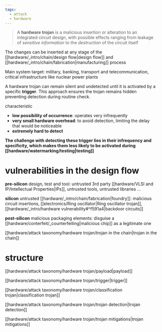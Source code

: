 ```yaml
---
tags:
  - attack
  - hardware
---
```

> A **hardware trojan** is a malicious insertion or alteration to an integrated circuit design, with possible effects ranging from leakage of *sensitive information* to the *destruction* of the circuit itself

The changes can be inserted at any stage of the [[hardware/_intro/chain/design flow|design flow]] and [[hardware/_intro/chain/fabrication|manufacturing]] process

Main system target: military, banking, transport and telecommunication, critical infrastructure like nuclear power plants


A hardware trojan can remain silent and undetected until it is activated by a specific **trigger**. This approach ensures the trojan remains hidden preventing detection during routine check.

characteristic
- **low possibility of occurrence**: operates very infrequently
- **very small hardware overhead**: to avoid detection, limiting the delay that would be noticeable
- **extremely hard to detect**

**The challenge with detecting these trigger lies in their infrequency and specificity, which makes them less likely to be activated during [[hardware/watermarking/testing|testing]]**



# vulnerabilities in the design flow

**pre-silicon** design, test and tool: untrusted 3rd party [[hardware/VLSI and IP/Intellectual Properties|IPs]], untrusted tools, untrusted libraries ...

**silicon** untrusted [[hardware/_intro/chain/fabrication|foundry]]: malicious circuit insertions, [[electronics/Ring oscillator|Ring oscillator trojan]], [[hardware/_intro/hardware vulnerability#^f591a4|backdoor circuits]]

**post-silicon** malicious packaging elements: disguise a [[hardware/conterfeit/_counterfeiting|malicious chip]] as a legitimate one

[[hardware/attack taxonomy/hardware trojan/trojan in the chain|trojan in the chain]]

# structure
[[hardware/attack taxonomy/hardware trojan/payload|payload]]

[[hardware/attack taxonomy/hardware trojan/trigger|trigger]]


[[hardware/attack taxonomy/hardware trojan/classification trojan|classification trojan]]

[[hardware/attack taxonomy/hardware trojan/trojan detection|trojan detection]]

[[hardware/attack taxonomy/hardware trojan/trojan mitigations|trojan mitigations]]

